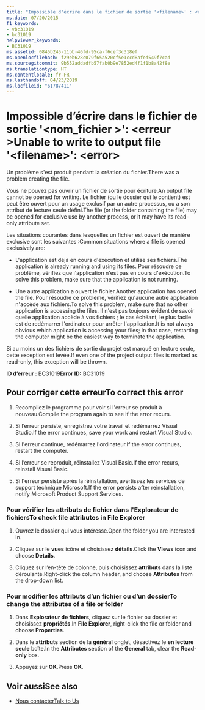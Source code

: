 ```yaml
---
title: "Impossible d'écrire dans le fichier de sortie '<filename>' : <error>"
ms.date: 07/20/2015
f1_keywords:
- vbc31019
- bc31019
helpviewer_keywords:
- BC31019
ms.assetid: 0845b245-11bb-46fd-95ca-f6cef3c318ef
ms.openlocfilehash: f29eb628c079f65a520cf5e1ccd8afed549f7cad
ms.sourcegitcommit: 9b552addadfb57fab0b9e7852ed4f1f1b8a42f8e
ms.translationtype: HT
ms.contentlocale: fr-FR
ms.lasthandoff: 04/23/2019
ms.locfileid: "61787411"
---
```

# <a name="unable-to-write-to-output-file-filename-error"></a><span data-ttu-id="74a4b-102">Impossible d’écrire dans le fichier de sortie '\<nom_fichier >': \<erreur ></span><span class="sxs-lookup"><span data-stu-id="74a4b-102">Unable to write to output file '\<filename>': \<error></span></span>
<span data-ttu-id="74a4b-103">Un problème s'est produit pendant la création du fichier.</span><span class="sxs-lookup"><span data-stu-id="74a4b-103">There was a problem creating the file.</span></span>  
  
 <span data-ttu-id="74a4b-104">Vous ne pouvez pas ouvrir un fichier de sortie pour écriture.</span><span class="sxs-lookup"><span data-stu-id="74a4b-104">An output file cannot be opened for writing.</span></span> <span data-ttu-id="74a4b-105">Le fichier (ou le dossier qui le contient) est peut être ouvert pour un usage exclusif par un autre processus, ou a son attribut de lecture seule défini.</span><span class="sxs-lookup"><span data-stu-id="74a4b-105">The file (or the folder containing the file) may be opened for exclusive use by another process, or it may have its read-only attribute set.</span></span>  
  
 <span data-ttu-id="74a4b-106">Les situations courantes dans lesquelles un fichier est ouvert de manière exclusive sont les suivantes :</span><span class="sxs-lookup"><span data-stu-id="74a4b-106">Common situations where a file is opened exclusively are:</span></span>  
  
- <span data-ttu-id="74a4b-107">L'application est déjà en cours d'exécution et utilise ses fichiers.</span><span class="sxs-lookup"><span data-stu-id="74a4b-107">The application is already running and using its files.</span></span> <span data-ttu-id="74a4b-108">Pour résoudre ce problème, vérifiez que l'application n'est pas en cours d'exécution.</span><span class="sxs-lookup"><span data-stu-id="74a4b-108">To solve this problem, make sure that the application is not running.</span></span>  
  
- <span data-ttu-id="74a4b-109">Une autre application a ouvert le fichier.</span><span class="sxs-lookup"><span data-stu-id="74a4b-109">Another application has opened the file.</span></span> <span data-ttu-id="74a4b-110">Pour résoudre ce problème, vérifiez qu'aucune autre application n'accède aux fichiers.</span><span class="sxs-lookup"><span data-stu-id="74a4b-110">To solve this problem, make sure that no other application is accessing the files.</span></span> <span data-ttu-id="74a4b-111">Il n'est pas toujours évident de savoir quelle application accède à vos fichiers ; le cas échéant, le plus facile est de redémarrer l'ordinateur pour arrêter l'application.</span><span class="sxs-lookup"><span data-stu-id="74a4b-111">It is not always obvious which application is accessing your files; in that case, restarting the computer might be the easiest way to terminate the application.</span></span>  
  
 <span data-ttu-id="74a4b-112">Si au moins un des fichiers de sortie du projet est marqué en lecture seule, cette exception est levée.</span><span class="sxs-lookup"><span data-stu-id="74a4b-112">If even one of the project output files is marked as read-only, this exception will be thrown.</span></span>  
  
 <span data-ttu-id="74a4b-113">**ID d’erreur :** BC31019</span><span class="sxs-lookup"><span data-stu-id="74a4b-113">**Error ID:** BC31019</span></span>  
  
## <a name="to-correct-this-error"></a><span data-ttu-id="74a4b-114">Pour corriger cette erreur</span><span class="sxs-lookup"><span data-stu-id="74a4b-114">To correct this error</span></span>  
  
1. <span data-ttu-id="74a4b-115">Recompilez le programme pour voir si l'erreur se produit à nouveau.</span><span class="sxs-lookup"><span data-stu-id="74a4b-115">Compile the program again to see if the error recurs.</span></span>  
  
2. <span data-ttu-id="74a4b-116">Si l’erreur persiste, enregistrez votre travail et redémarrez Visual Studio.</span><span class="sxs-lookup"><span data-stu-id="74a4b-116">If the error continues, save your work and restart Visual Studio.</span></span>  
  
3. <span data-ttu-id="74a4b-117">Si l'erreur continue, redémarrez l'ordinateur.</span><span class="sxs-lookup"><span data-stu-id="74a4b-117">If the error continues, restart the computer.</span></span>  
  
4. <span data-ttu-id="74a4b-118">Si l’erreur se reproduit, réinstallez Visual Basic.</span><span class="sxs-lookup"><span data-stu-id="74a4b-118">If the error recurs, reinstall Visual Basic.</span></span>  
  
5. <span data-ttu-id="74a4b-119">Si l'erreur persiste après la réinstallation, avertissez les services de support technique Microsoft.</span><span class="sxs-lookup"><span data-stu-id="74a4b-119">If the error persists after reinstallation, notify Microsoft Product Support Services.</span></span>  
  
### <a name="to-check-file-attributes-in-file-explorer"></a><span data-ttu-id="74a4b-120">Pour vérifier les attributs de fichier dans l'Explorateur de fichiers</span><span class="sxs-lookup"><span data-stu-id="74a4b-120">To check file attributes in File Explorer</span></span>  
  
1. <span data-ttu-id="74a4b-121">Ouvrez le dossier qui vous intéresse.</span><span class="sxs-lookup"><span data-stu-id="74a4b-121">Open the folder you are interested in.</span></span>  
  
2. <span data-ttu-id="74a4b-122">Cliquez sur le **vues** icône et choisissez **détails**.</span><span class="sxs-lookup"><span data-stu-id="74a4b-122">Click the **Views** icon and choose **Details**.</span></span>  
  
3. <span data-ttu-id="74a4b-123">Cliquez sur l’en-tête de colonne, puis choisissez **attributs** dans la liste déroulante.</span><span class="sxs-lookup"><span data-stu-id="74a4b-123">Right-click the column header, and choose **Attributes** from the drop-down list.</span></span>  
  
### <a name="to-change-the-attributes-of-a-file-or-folder"></a><span data-ttu-id="74a4b-124">Pour modifier les attributs d’un fichier ou d’un dossier</span><span class="sxs-lookup"><span data-stu-id="74a4b-124">To change the attributes of a file or folder</span></span>  
  
1. <span data-ttu-id="74a4b-125">Dans **Explorateur de fichiers**, cliquez sur le fichier ou dossier et choisissez **propriétés**.</span><span class="sxs-lookup"><span data-stu-id="74a4b-125">In **File Explorer**, right-click the file or folder and choose **Properties**.</span></span>  
  
2. <span data-ttu-id="74a4b-126">Dans le **attributs** section de la **général** onglet, désactivez le **en lecture seule** boîte.</span><span class="sxs-lookup"><span data-stu-id="74a4b-126">In the **Attributes** section of the **General** tab, clear the **Read-only** box.</span></span>  
  
3. <span data-ttu-id="74a4b-127">Appuyez sur **OK**.</span><span class="sxs-lookup"><span data-stu-id="74a4b-127">Press **OK**.</span></span>  
  
## <a name="see-also"></a><span data-ttu-id="74a4b-128">Voir aussi</span><span class="sxs-lookup"><span data-stu-id="74a4b-128">See also</span></span>

- [<span data-ttu-id="74a4b-129">Nous contacter</span><span class="sxs-lookup"><span data-stu-id="74a4b-129">Talk to Us</span></span>](/visualstudio/ide/talk-to-us)
